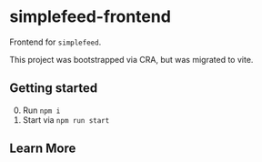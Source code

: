 # simplefeed-frontend

Frontend for `simplefeed`.

This project was bootstrapped via CRA, but was migrated to vite.

## Getting started

0. Run `npm i`
1. Start via `npm run start`

## Learn More
